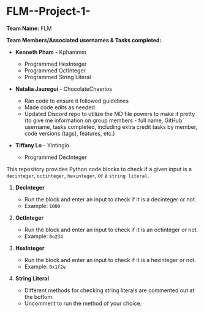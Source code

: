 # FLM--Project-1-

**Team Name:** FLM 

**Team Members/Associated usernames & Tasks completed:**
- **Kenneth Pham** - Kphammm 
  - Programmed HexInteger
  - Programmed OctInteger
  - Programmed String Literal
  
- **Natalia Jauregui** - ChocolateCheerios
  - Ran code to ensure it followed guidelines 
  - Made code edits as needed 
  - Updated Discord repo to utilize the MD file powers to make it pretty (to give me information on group members - full name, GitHub username, tasks completed, including extra credit tasks by member, code versions (tags), features, etc.)

- **Tiffany Lo** - Yintinglo
  - Programmed DecInteger



This repository provides Python code blocks to check if a given input is a `decinteger`, `octinteger`, `hexinteger`, or a `string literal`.

1. **DecInteger**
   - Run the block and enter an input to check if it is a decinteger or not.
   - Example: `1000`

2. **OctInteger**
   - Run the block and enter an input to check if it is an octinteger or not.
   - Example: `0o234`

3. **HexInteger**
   - Run the block and enter an input to check if it is a hexinteger or not.
   - Example: `0x1f2e`

4. **String Literal**
   - Different methods for checking string literals are commented out at the bottom.
   - Uncomment to run the method of your choice.

